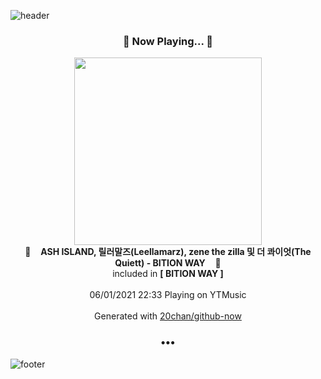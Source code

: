 ![header](https://capsule-render.vercel.app/api?type=wave&height=170&section=header&text=Hi.%20I'm%20SHIFT&fontColor=090707&fontAlignX=45&fontAlignY=65&fontSize=100)

<h3 align="center">🎵 Now Playing... 🎵</h3>
<p align="center">
  <a href="https://music.youtube.com/watch?v=ji8raPOfWrY">
    <img width="300" src="https://lh3.googleusercontent.com/fEQOxczaHZ-1uM1SSG2at3r2ZlK7WmPqPppvFPz2N6kqkalpexbE44c3tBZ66SFCAoyw0kTG3dFkLX5b">
  </a>
  <br>
  🎵&nbsp&nbsp&nbsp <b>ASH ISLAND, 릴러말즈(Leellamarz), zene the zilla 및 더 콰이엇(The Quiett) - BITION WAY</b> &nbsp&nbsp&nbsp🎵
  <br>
  included in <b>[ BITION WAY ]</b>
  
  <br />
  <br />
  06/01/2021 22:33 Playing on YTMusic
  <br />
  <br />
  Generated with <a href="https://github.com/20chan/github-now">20chan/github-now</a>
</p>

<h3 align="center">•••</h3>

![footer](https://capsule-render.vercel.app/api?type=wave&height=150&section=footer)
